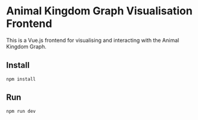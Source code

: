 # Animal Kingdom Graph Visualisation Frontend

This is a Vue.js frontend for visualising and interacting with the Animal Kingdom Graph.

## Install
```shell
npm install
```

## Run
```shell
npm run dev
```